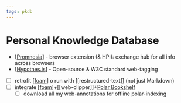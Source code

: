 ```yaml
---
tags: pkdb
---
```

# Personal Knowledge Database

- [[Promnesia]] - browser extension (& HPI): exchange hub for all info across browsers
- [[Hypothes.is]] - Open-source & W3C standard web-tagging
- [ ] retrofit [[foam]] o run with [[restructured-text]] (not just Markdown)
- [ ] integrate [[foam]]+[[web-clipper]]+[Polar Bookshelf](https://github.com/burtonator/)
  - [ ] download all my web-annotations for offline polar-indexing

[//begin]: # "Autogenerated link references for markdown compatibility"
[Promnesia]: promnesia.md "Promensia & HPI`"
[Hypothes.is]: hypothesis.md "Hypothes.is"
[foam]: foam.md "Foam"
[//end]: # "Autogenerated link references"